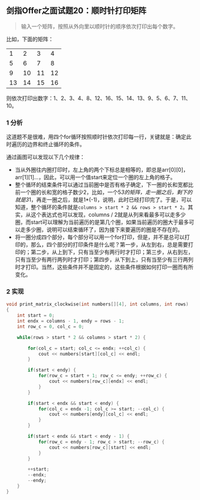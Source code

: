 ## 剑指Offer之面试题20：顺时针打印矩阵

> 输入一个矩阵，按照从外向里以顺时针的顺序依次打印出每个数字。

比如，下面的矩阵：

<table>
<tr>
	<td>1</td>
	<td>2</td>
	<td>3</td>
	<td>4</td>
</tr>
<tr>
	<td>5</td>
	<td>6</td>
	<td>7</td>
	<td>8</td>
</tr>
<tr>
	<td>9</td>
	<td>10</td>
	<td>11</td>
	<td>12</td>
</tr>
<tr>
	<td>13</td>
	<td>14</td>
	<td>15</td>
	<td>16</td>
</tr>
</table>

则依次打印出数字：1、2、3、4、8、12、16、15、14、13、9、5、6、7、11、10。

### 1 分析

这道题不是很难，用四个for循环按照顺时针依次打印每一行，关键就是：确定此时遍历的边界和终止循环的条件。

通过画图可以发现以下几个规律：
* 当从外圈往内圈打印时，左上角的两个下标总是相等的，即总是arr[0][0]，arr[1][1]...，因此，可以用一个值start来定位一个圈的左上角的格子。
* 整个循环的结束条件可以通过当前圈中是否有格子确定，下一圈的长和宽都比前一个圈的长和宽的格子数少2，比如，一个5*3的矩阵，走一圈之后，剩下的就是3*1，再走一圈之后，就是1*(-1)，说明，此时已经打印完了。于是，可以知道，整个循环的条件就是`columns > start * 2 && rows > start * 2`。其实，从这个表达式也可以发现，columns / 2就是从列来看最多可以走多少圈，而start可以理解为当前遍历的是第几个圈，如果当前遍历的圈大于最多可以走多少圈，说明可以结束循环了，因为接下来要遍历的圈是不存在的。
* 将一圈分成四个部分，每个部分可以用一个for打印，但是，并不是总可以打印的，那么，四个部分的打印条件是什么呢？第一步，从左到右，总是需要打印的；第二步，从上到下，只有当至少有两行时才打印；第三步，从右到左，只有当至少有两行两列时才打印；第四步，从下到上，只有当至少有三行两列时才打印。当然，这些条件并不是固定的，这些条件根据如何打印一圈而有所变化。

### 2 实现

``` C++
void print_matrix_clockwise(int numbers[][4], int columns, int rows)
{
	int start = 0;
	int endx = columns - 1, endy = rows - 1;
	int row_c = 0, col_c = 0;

	while(rows > start * 2 && columns > start * 2) {

		for(col_c = start; col_c <= endx; ++col_c) {
			cout << numbers[start][col_c] << endl;
		}

		if(start < endy) {
			for(row_c = start + 1; row_c <= endy; ++row_c) {
				cout << numbers[row_c][endx] << endl;
			}
		}

		if(start < endx && start < endy) {
			for(col_c = endx -1; col_c >= start; --col_c) {
				cout << numbers[endy][col_c] << endl;
			}
		}

		if(start < endx && start < endy - 1) {
			for(row_c = endy - 1; row_c > start; --row_c) {
				cout << numbers[row_c][start] << endl;
			}
		}

		++start;
		--endx;
		--endy;
	}
}
```
